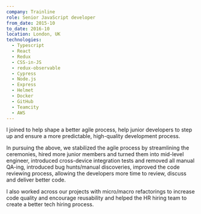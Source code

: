 ```yaml
---
company: Trainline
role: Senior JavaScript developer
from_date: 2015-10
to_date: 2016-10
location: London, UK
technologies:
  - Typescript
  - React
  - Redux
  - CSS-in-JS
  - redux-observable
  - Cypress
  - Node.js
  - Express
  - Helmet
  - Docker
  - GitHub
  - Teamcity
  - AWS
---
```


I joined to help shape a better agile process, help junior developers to step up and ensure a more predictable, high-quality development process.

In pursuing the above, we stabilized the agile process by streamlining the ceremonies, hired more junior members and turned them into mid-level engineer, introduced cross-device integration tests and removed all manual QA-ing, introduced bug hunts/manual discoveries, improved the code reviewing process, allowing the developers more time to review, discuss and deliver better code.

I also worked across our projects with micro/macro refactorings to increase code quality and encourage reusability and helped the HR hiring team to create a better tech hiring process.
